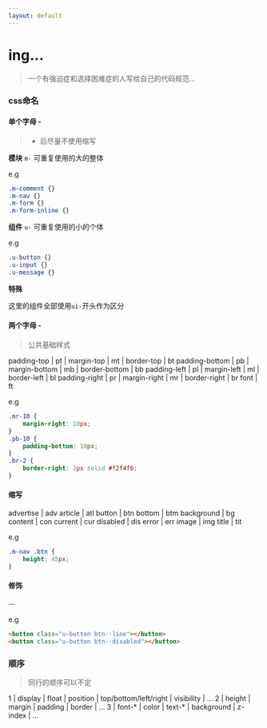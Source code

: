 ```yaml
---
layout: default
---
```


# ing...

> 一个有强迫症和选择困难症的人写给自己的代码规范...


### css命名

#### 单个字母 - 

> - 后尽量不使用缩写

**模块**
`m-`
可重复使用的大的整体

e.g
```css
.m-comment {}
.m-nav {}
.m-form {}
.m-form-inline {}
```


**组件**
`u-`
可重复使用的小的个体

e.g
```css
.u-button {}
.u-input {}
.u-message {}
```

**特殊**

这里的组件全部使用`ui-`开头作为区分



#### 两个字母 - 

> 公共基础样式

padding-top | pt | margin-top | mt | border-top | bt
padding-bottom | pb | margin-bottom | mb | border-bottom | bb
padding-left | pl | margin-left | ml | border-left | bl
padding-right | pr | margin-right | mr | border-right | br
font | ft

e.g
```css
.mr-10 {
    margin-right: 10px;
}
.pb-10 {
    padding-bottom: 10px;
}
.br-2 {
    border-right: 2px solid #f2f4f6;
}
```

#### 缩写

advertise | adv
article | atl
button | btn
bottom | btm
background | bg
content | con
current | cur
disabled | dis
error | err
image | img
title | tit

e.g 
```css
.m-nav .btn {
    height: 45px;
}
```

#### 修饰

--

e.g
```html
<button class="u-button btn--line"></button>
<button class="u-button btn--disabled"></button>
```


### 顺序

> 同行的顺序可以不定

1 | display | float | position | top/bottom/left/right | visibility | ...
2 | height | margin | padding | border | ...
3 | font-* |  color | text-* | background | z-index | ... 





